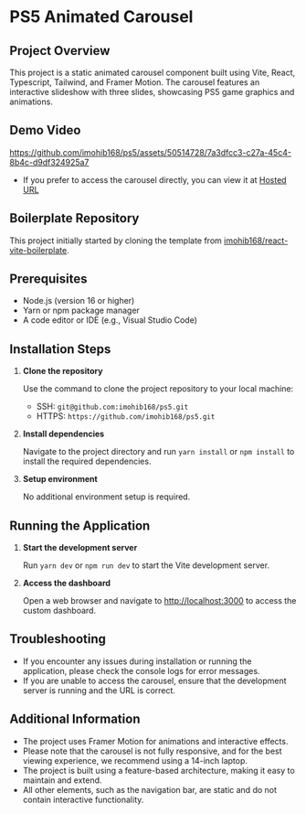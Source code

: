 # PS5 Animated Carousel

## Project Overview
This project is a static animated carousel component built using Vite, React, Typescript, Tailwind, and Framer Motion. The carousel features an interactive slideshow with three slides, showcasing PS5 game graphics and animations.

## Demo Video
https://github.com/imohib168/ps5/assets/50514728/7a3dfcc3-c27a-45c4-8b4c-d9df324925a7

- If you prefer to access the carousel directly, you can view it at [Hosted URL](https://ps5-omega.vercel.app)

## Boilerplate Repository
This project initially started by cloning the template from [imohib168/react-vite-boilerplate](https://github.com/imohib168/react-vite-boilerplate).

## Prerequisites

- Node.js (version 16 or higher)
- Yarn or npm package manager
- A code editor or IDE (e.g., Visual Studio Code)

## Installation Steps

1. **Clone the repository**
   
   Use the command to clone the project repository to your local machine:
   - SSH: `git@github.com:imohib168/ps5.git`
   - HTTPS: `https://github.com/imohib168/ps5.git`

2. **Install dependencies**
   
   Navigate to the project directory and run `yarn install` or `npm install` to install the required dependencies.

3. **Setup environment**
   
   No additional environment setup is required.

## Running the Application

1. **Start the development server**
   
   Run `yarn dev` or `npm run dev` to start the Vite development server.

2. **Access the dashboard**
   
   Open a web browser and navigate to [http://localhost:3000](http://localhost:3000) to access the custom dashboard.

## Troubleshooting
- If you encounter any issues during installation or running the application, please check the console logs for error messages.
- If you are unable to access the carousel, ensure that the development server is running and the URL is correct.

## Additional Information
- The project uses Framer Motion for animations and interactive effects.
- Please note that the carousel is not fully responsive, and for the best viewing experience, we recommend using a 14-inch laptop.
- The project is built using a feature-based architecture, making it easy to maintain and extend.
- All other elements, such as the navigation bar, are static and do not contain interactive functionality.


